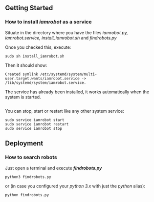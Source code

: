 ## Getting Started
### How to install _iamrobot_ as a service

Situate in the directory where you have the files _iamrobot.py, iamrobot.service,
install_iamrobot.sh_ and _findrobots.py_

Once you checked this, execute:
```
sudo sh install_iamrobot.sh
```

Then it should show:

``
Created symlink /etc/systemd/system/multi-user.target.wants/iamrobot.service -> /lib/systemd/system/iamrobot.service.
``

The service has already been installed, it works automatically when the system
is started.

##
You can stop, start or restart like any other system service:

```
sudo service iamrobot start
sudo service iamrobot restart
sudo service iamrobot stop
```


## Deployment
### How to search robots

Just open a terminal and execute **_findrobots.py_**

```
python3 findrobots.py
```
or (in case you configured your _python 3.x_ with just the _python_ alias):
```
python findrobots.py
```
